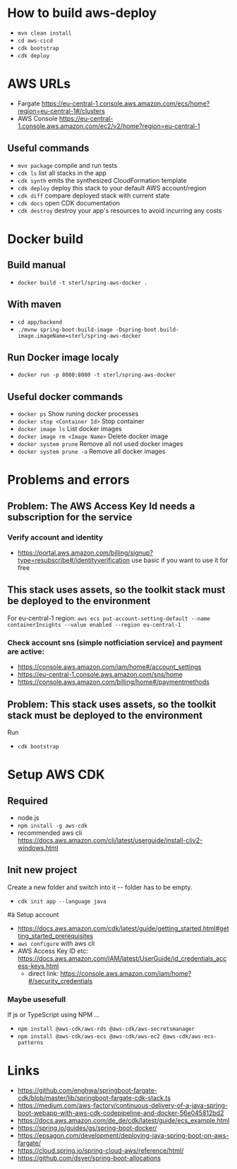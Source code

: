 # How to build aws-deploy

- `mvn clean install`
- `cd aws-cicd`
- `cdk bootstrap`
- `cdk deploy`

# AWS URLs

- Fargate https://eu-central-1.console.aws.amazon.com/ecs/home?region=eu-central-1#/clusters
- AWS Console https://eu-central-1.console.aws.amazon.com/ec2/v2/home?region=eu-central-1


## Useful commands

* `mvn package`     compile and run tests
* `cdk ls`          list all stacks in the app
* `cdk synth`       emits the synthesized CloudFormation template
* `cdk deploy`      deploy this stack to your default AWS account/region
* `cdk diff`        compare deployed stack with current state
* `cdk docs`        open CDK documentation
* `cdk destroy`     destroy your app's resources to avoid incurring any costs

# Docker build

## Build manual

- `docker build -t sterl/spring-aws-docker .`

## With maven

- `cd app/backend`
- `./mvnw spring-boot:build-image -Dspring-boot.build-image.imageName=sterl/spring-aws-docker`

## Run Docker image localy

- `docker run -p 8080:8080 -t sterl/spring-aws-docker`

## Useful docker commands

- `docker ps`                       Show runing docker processes
- `docker stop <Container Id>`      Stop container
- `docker image ls`                 List docker images
- `docker image rm <Image Name>`    Delete docker image
- `docker system prune`             Remove all not used docker images
- `docker system prune -a`          Remove all docker images

# Problems and errors

## Problem: The AWS Access Key Id needs a subscription for the service

### Verify account and identity
* https://portal.aws.amazon.com/billing/signup?type=resubscribe#/identityverification
use basic if you want to use it for free

## This stack uses assets, so the toolkit stack must be deployed to the environment

For eu-central-1 region:
`aws ecs put-account-setting-default --name containerInsights --value enabled --region eu-central-1`


### Check account sns (simple notficiation service) and payment are active:
* https://console.aws.amazon.com/iam/home#/account_settings
* https://eu-central-1.console.aws.amazon.com/sns/home
* https://console.aws.amazon.com/billing/home#/paymentmethods

## Problem: This stack uses assets, so the toolkit stack must be deployed to the environment
Run
- `cdk bootstrap`

# Setup AWS CDK
## Required

* node.js
* `npm install -g aws-cdk`
* recommended aws cli https://docs.aws.amazon.com/cli/latest/userguide/install-cliv2-windows.html

## Init new project

Create a new folder and switch into it -- folder has to be empty.

* `cdk init app --language java`

#ä Setup account

* https://docs.aws.amazon.com/cdk/latest/guide/getting_started.html#getting_started_prerequisites
* `aws configure`   with aws cli
* AWS Access Key ID etc: https://docs.aws.amazon.com/IAM/latest/UserGuide/id_credentials_access-keys.html
  * direct link: https://console.aws.amazon.com/iam/home?#/security_credentials

### Maybe usesefull 
If js or TypeScript using NPM ...

* `npm install @aws-cdk/aws-rds @aws-cdk/aws-secretsmanager`
* `npm install @aws-cdk/aws-ecs @aws-cdk/aws-ec2 @aws-cdk/aws-ecs-patterns`

# Links
- https://github.com/enghwa/springboot-fargate-cdk/blob/master/lib/springboot-fargate-cdk-stack.ts
- https://medium.com/aws-factory/continuous-delivery-of-a-java-spring-boot-webapp-with-aws-cdk-codepipeline-and-docker-56e045812bd2
- https://docs.aws.amazon.com/de_de/cdk/latest/guide/ecs_example.html
- https://spring.io/guides/gs/spring-boot-docker/
- https://epsagon.com/development/deploying-java-spring-boot-on-aws-fargate/
- https://cloud.spring.io/spring-cloud-aws/reference/html/
- https://github.com/dsyer/spring-boot-allocations